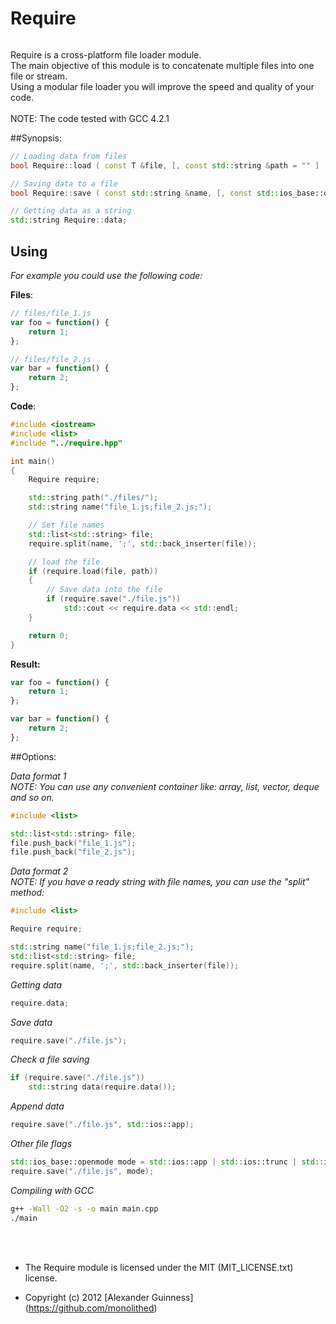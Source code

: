 # Require

<img src="http://habrastorage.org/storage2/b26/0ee/b62/b260eeb62faca9d226da501cdc1fa26d.png" alt="" />

Require is a cross-platform file loader module. <br />
The main objective of this module is to concatenate multiple files into one file or stream. <br />
Using a modular file loader you will improve the speed and quality of your code. <br />
<br />
NOTE: The code tested with GCC 4.2.1

##Synopsis:

```c++
// Loading data from files
bool Require::load ( const T &file, [, const std::string &path = "" ] );

// Saving data to a file
bool Require::save ( const std::string &name, [, const std::ios_base::openmode &mode = std::ios::binary ] );

// Getting data as a string
std::string Require::data;
```

## Using
*For example you could use the following code:*

**Files**:

```javascript
// files/file_1.js
var foo = function() {
	return 1;
};
```

```javascript
// files/file_2.js
var bar = function() {
	return 2;
};
```

**Code**:

```c++
#include <iostream>
#include <list>
#include "../require.hpp"

int main()
{
	Require require;

	std::string path("./files/");
	std::string name("file_1.js;file_2.js;");

	// Set file names
	std::list<std::string> file;
	require.split(name, ';', std::back_inserter(file));

	// load the file
	if (require.load(file, path))
	{
		// Save data into the file
		if (require.save("./file.js"))
			std::cout << require.data << std::endl;
	}

	return 0;
}
```

**Result:**

```javascript
var foo = function() {
	return 1;
};

var bar = function() {
	return 2;
};
```

##Options:

*Data format 1* <br />
*NOTE: You can use any convenient container like: *array*, *list*, *vector*, *deque* and so on.*

```c++
#include <list>

std::list<std::string> file;
file.push_back("file_1.js");
file.push_back("file_2.js");
```

*Data format 2* <br />
*NOTE: If you have a ready string with file names, you can use the "*split*" method:*

```c++
#include <list>

Require require;

std::string name("file_1.js;file_2.js;");
std::list<std::string> file;
require.split(name, ';', std::back_inserter(file));
```

*Getting data*

```c++
require.data;
```

*Save data*

```c++
require.save("./file.js");
```

*Check a file saving*

```c++
if (require.save("./file.js"))
	std::string data(require.data());
```

*Append data*

```c++
require.save("./file.js", std::ios::app);
```

*Other file flags*

```c++
std::ios_base::openmode mode = std::ios::app | std::ios::trunc | std::ios::ate;
require.save("./file.js", mode);
```

*Compiling with GCC*

```bash
g++ -Wall -O2 -s -o main main.cpp
./main
```

<br />
<br />

* The Require module is licensed under the MIT (MIT_LICENSE.txt) license.

* Copyright (c) 2012 [Alexander Guinness] (https://github.com/monolithed)

